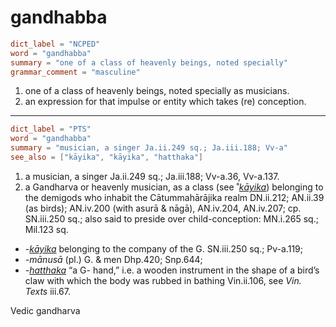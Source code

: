 # gandhabba

``` toml
dict_label = "NCPED"
word = "gandhabba"
summary = "one of a class of heavenly beings, noted specially"
grammar_comment = "masculine"
```

1. one of a class of heavenly beings, noted specially as musicians.
2. an expression for that impulse or entity which takes (re) conception.

--------------------

``` toml
dict_label = "PTS"
word = "gandhabba"
summary = "musician, a singer Ja.ii.249 sq.; Ja.iii.188; Vv-a"
see_also = ["kāyika", "kāyika", "hatthaka"]
```

1. a musician, a singer Ja.ii.249 sq.; Ja.iii.188; Vv\-a.36, Vv\-a.137.
2. a Gandharva or heavenly musician, as a class (see ˚*[kāyika](kāyika.md)*) belonging to the demigods who inhabit the Cātummahārājika realm DN.ii.212; AN.ii.39 (as birds); AN.iv.200 (with asurā & nāgā), AN.iv.204, AN.iv.207; cp. SN.iii.250 sq.; also said to preside over child\-conception: MN.i.265 sq.; Mil.123 sq.

* *\-[kāyika](kāyika.md)* belonging to the company of the G. SN.iii.250 sq.; Pv\-a.119;
* *\-mānusā* (pl.) G. & men Dhp.420; Snp.644;
* *\-[hatthaka](hatthaka.md)* “a G\- hand,” i.e. a wooden instrument in the shape of a bird’s claw with which the body was rubbed in bathing Vin.ii.106, see *Vin. Texts* iii.67.

Vedic gandharva


